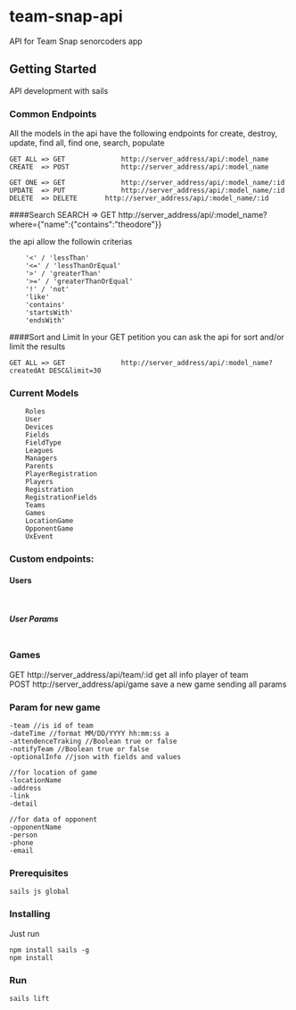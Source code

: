 # team-snap-api

API for Team Snap senorcoders app 

## Getting Started
API development with sails


### Common Endpoints

All the models in the api have the following endpoints for create, destroy, update, find all, find one, search, populate

```
GET ALL => GET				http://server_address/api/:model_name
CREATE  => POST 			http://server_address/api/:model_name

GET ONE => GET				http://server_address/api/:model_name/:id
UPDATE  => PUT				http://server_address/api/:model_name/:id
DELETE  => DELETE 		http://server_address/api/:model_name/:id
```
####Search
SEARCH 	=> GET				http://server_address/api/:model_name?where={"name":{"contains":"theodore"}}

the api allow the followin criterias
```
    '<' / 'lessThan'
    '<=' / 'lessThanOrEqual'
    '>' / 'greaterThan'
    '>=' / 'greaterThanOrEqual'
    '!' / 'not'
    'like'
    'contains'
    'startsWith'
    'endsWith'
```
####Sort and Limit
In your GET petition you can ask the api for sort and/or limit the results
```
GET ALL => GET				http://server_address/api/:model_name?createdAt DESC&limit=30
```

### Current Models

```
	Roles
	User
	Devices
	Fields
	FieldType
	Leagues
	Managers
	Parents
	PlayerRegistration
	Players
	Registration
	RegistrationFields
	Teams
	Games
	LocationGame
	OpponentGame
	UxEvent
```

### Custom endpoints:

#### Users
```


```
##### User Params
```

```

### Games
GET http://server_address/api/team/:id get all info player of team
<br />
POST http://server_address/api/game save a new game sending all params

### Param for new game
```
-team //is id of team
-dateTime //format MM/DD/YYYY hh:mm:ss a
-attendenceTraking //Boolean true or false
-notifyTeam //Boolean true or false
-optionalInfo //json with fields and values

//for location of game
-locationName
-address
-link
-detail

//for data of opponent
-opponentName
-person
-phone
-email
```

### Prerequisites

```
sails js global

```

### Installing
Just run

```
npm install sails -g
npm install
```

### Run

```
sails lift
```

